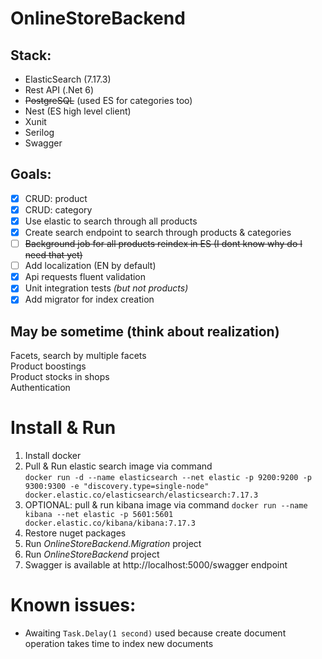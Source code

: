 # OnlineStoreBackend

## Stack: 
- ElasticSearch (7.17.3)
- Rest API (.Net 6)
- ~~PostgreSQL~~ (used ES for categories too)
- Nest (ES high level client)
- Xunit 
- Serilog
- Swagger

## Goals:
- [x] CRUD: product
- [x] CRUD: category
- [x] Use elastic to search through all products
- [x] Create search endpoint to search through products & categories
- [ ] ~~Background job for all products reindex in ES (I dont know why do I need that yet)~~
- [ ] Add localization (EN by default)
- [x] Api requests fluent validation
- [x] Unit integration tests _(but not products)_
- [x] Add migrator for index creation

## May be sometime (think about realization)
Facets, search by multiple facets  
Product boostings  
Product stocks in shops  
Authentication  

# Install & Run 
1. Install docker
2. Pull & Run elastic search image via command   
  `docker run -d --name elasticsearch --net elastic -p 9200:9200 -p 9300:9300 -e "discovery.type=single-node" docker.elastic.co/elasticsearch/elasticsearch:7.17.3`
3. OPTIONAL: pull & run kibana image via command
  `docker run --name kibana --net elastic -p 5601:5601 docker.elastic.co/kibana/kibana:7.17.3`
4. Restore nuget packages
5. Run _OnlineStoreBackend.Migration_ project
6. Run _OnlineStoreBackend_ project
7. Swagger is available at http://localhost:5000/swagger endpoint

# Known issues:
- Awaiting `Task.Delay(1 second)` used because create document operation takes time to index new documents 
